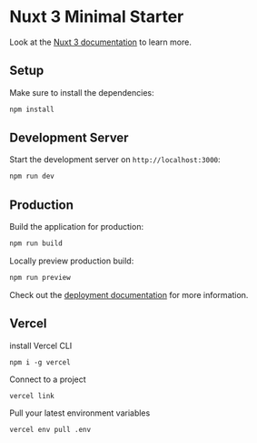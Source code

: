 # Nuxt 3 Minimal Starter

Look at the [Nuxt 3 documentation](https://nuxt.com/docs/getting-started/introduction) to learn more.

## Setup

Make sure to install the dependencies:

```bash
npm install
```

## Development Server

Start the development server on `http://localhost:3000`:

```bash
npm run dev
```

## Production

Build the application for production:

```bash
npm run build
```

Locally preview production build:

```bash
npm run preview
```

Check out the [deployment documentation](https://nuxt.com/docs/getting-started/deployment) for more information.


## Vercel

install Vercel CLI

```
npm i -g vercel
```

Connect to a project

```
vercel link
```

Pull your latest environment variables

```
vercel env pull .env
```
